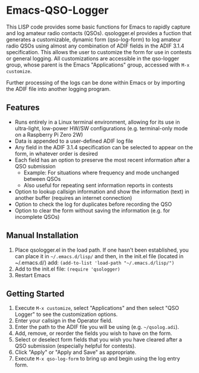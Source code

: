 # Emacs-QSO-Logger
This LISP code provides some basic functions for Emacs to rapidly capture and log amateur radio contacts (QSOs).
qsologger.el provides a fuction that generates a customizable, dynamic form (qso-log-form) to log amateur radio QSOs using almost any combination of ADIF fields in the ADIF 3.1.4 specification. This allows 
the user to customize the form for use in contests or general logging. All customizations are accessible in the 
qso-logger group, whose parent is the Emacs "Applications" group, accessed with `M-x customize`.

Further processing of the logs can be done within Emacs or by importing the ADIF file into another logging program.  

## Features
- Runs entirely in a Linux terminal environment, allowing for its use in ultra-light, low-power HW/SW configurations (e.g. terminal-only mode on a Raspberry Pi Zero 2W)
- Data is appended to a user-defined ADIF log file 
- Any field in the ADIF 3.1.4 specification can be selected to appear on the form, in whatever order is desired
- Each field has an option to preserve the most recent information after a QSO submission
   - Example: For situations where frequency and mode unchanged between QSOs
   - Also useful for repeating sent information reports in contests
- Option to lookup callsign information and show the information (text) in another buffer (requires an internet connection)
- Option to check the log for duplicates before recording the QSO
- Option to clear the form without saving the information (e.g. for incomplete QSOs)

## Manual Installation
1) Place qsologger.el in the load path. If one hasn't been established, you can place it in `~/.emacs.d/lisp/` and
   then, in the init.el file (located in ~/.emacs.d/) add: `(add-to-list 'load-path "~/.emacs.d/lisp/")`
2) Add to the init.el file: `(require 'qsologger)`
3) Restart Emacs

## Getting Started
1) Execute `M-x customize`, select "Applications" and then select "QSO Logger" to see the customization options.
2) Enter your callsign in the Operator field.
3) Enter the path to the ADIF file you will be using (e.g. `~/qsolog.adi`).
4) Add, remove, or reorder the fields you wish to have on the form.
5) Select or deselect form fields that you wish you have cleared after a QSO submission (especially helpful for contests).
6) Click "Apply" or "Apply and Save" as appropriate.
7) Execute `M-x qso-log-form` to bring up and begin using the log entry form.
